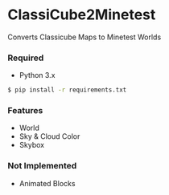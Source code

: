# ClassiCube2Minetest

Converts Classicube Maps to Minetest Worlds

### Required 

* Python 3.x

```bash
$ pip install -r requirements.txt
```

### Features

* World
* Sky & Cloud Color
* Skybox

### Not Implemented 

* Animated Blocks
